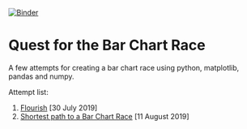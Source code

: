 [![Binder](http://mybinder.org/badge.svg)](http://mybinder.org/repo/phsheth/bcrdev?urlpath=lab)
# Quest for the Bar Chart Race

A few attempts for creating a bar chart race using python, matplotlib, pandas and numpy.

Attempt list:
1.  [Flourish](https://ph.sheth.cc/blog/2019/07/30/bar_chart_race_part1/) [30 July 2019]
2.  [Shortest path to a Bar Chart Race](https://ph.sheth.cc/blog/2019/08/11/bar_chart_race_part2/) [11 August 2019]
